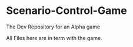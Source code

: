 # Scenario-Control-Game
The Dev Repository for an Alpha game


All Files here are in term with the game.
